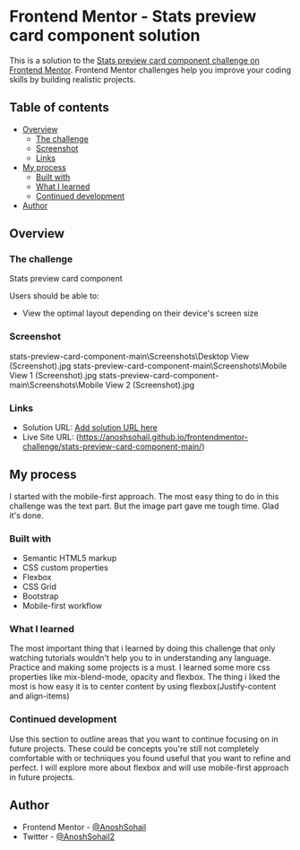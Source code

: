# Frontend Mentor - Stats preview card component solution

This is a solution to the [Stats preview card component challenge on Frontend Mentor](https://www.frontendmentor.io/challenges/stats-preview-card-component-8JqbgoU62). Frontend Mentor challenges help you improve your coding skills by building realistic projects. 

## Table of contents

- [Overview](#overview)
  - [The challenge](#the-challenge)
  - [Screenshot](#screenshot)
  - [Links](#links)
- [My process](#my-process)
  - [Built with](#built-with)
  - [What I learned](#what-i-learned)
  - [Continued development](#continued-development)
- [Author](#author)


## Overview

### The challenge

 Stats preview card component

Users should be able to:

- View the optimal layout depending on their device's screen size

### Screenshot

stats-preview-card-component-main\Screenshots\Desktop View (Screenshot).jpg
stats-preview-card-component-main\Screenshots\Mobile View 1 (Screenshot).jpg
stats-preview-card-component-main\Screenshots\Mobile View 2 (Screenshot).jpg

### Links

- Solution URL: [Add solution URL here](https://github.com/AnoshSohail/frontendmentor-challenge/tree/main/stats-preview-card-component-main)
- Live Site URL: (https://anoshsohail.github.io/frontendmentor-challenge/stats-preview-card-component-main/)

## My process
I started with the mobile-first approach. The most easy thing to do in this challenge was the text part. But the image part gave me tough time. Glad it's done.

### Built with

- Semantic HTML5 markup
- CSS custom properties
- Flexbox
- CSS Grid
- Bootstrap
- Mobile-first workflow

### What I learned

The most important thing that i learned by doing this challenge that only watching tutorials wouldn't help you to in understanding any language. Practice and making some projects is a must.
I learned some more css properties like mix-blend-mode, opacity and flexbox. The thing i liked the most is how easy it is to center content by using flexbox(Justify-content and align-items)

### Continued development

Use this section to outline areas that you want to continue focusing on in future projects. These could be concepts you're still not completely comfortable with or techniques you found useful that you want to refine and perfect.
I will explore more about flexbox and will use mobile-first approach in future projects.

## Author

- Frontend Mentor - [@AnoshSohail](https://www.frontendmentor.io/profile/AnoshSohail)
- Twitter - [@AnoshSohail2](https://twitter.com/AnoshSohail2)

